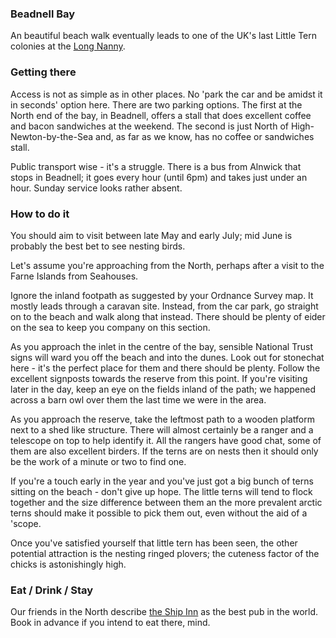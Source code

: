 ### Beadnell Bay

An beautiful beach walk eventually leads to one of the UK's last
Little Tern colonies at the [Long
Nanny](https://www.nationaltrust.org.uk/embleton-and-newton-links/features/the-long-nanny-little-tern-site).

### Getting there

Access is not as simple as in other places. No 'park the car and be
amidst it in seconds' option here. There are two parking options. The
first at the North end of the bay, in Beadnell, offers a stall that
does excellent coffee and bacon sandwiches at the weekend. The second
is just North of High-Newton-by-the-Sea and, as far as we know, has no
coffee or sandwiches stall.

Public transport wise - it's a struggle. There is a bus from Alnwick
that stops in Beadnell; it goes every hour (until 6pm) and takes just
under an hour. Sunday service looks rather absent.

### How to do it

You should aim to visit between late May and early July; mid June is
probably the best bet to see nesting birds.

Let's assume you're approaching from the North, perhaps after a visit
to the Farne Islands from Seahouses.

Ignore the inland footpath as suggested by your Ordnance Survey
map. It mostly leads through a caravan site. Instead, from the car
park, go straight on to the beach and walk along that instead. There
should be plenty of eider on the sea to keep you company on this
section.

As you approach the inlet in the centre of the bay, sensible National
Trust signs will ward you off the beach and into the dunes. Look out
for stonechat here - it's the perfect place for them and there should
be plenty. Follow the excellent signposts towards the reserve from
this point. If you're visiting later in the day, keep an eye on the
fields inland of the path; we happened across a barn owl over them the
last time we were in the area.

As you approach the reserve, take the leftmost path to a wooden
platform next to a shed like structure. There will almost certainly be
a ranger and a telescope on top to help identify it. All the rangers
have good chat, some of them are also excellent birders. If the terns
are on nests then it should only be the work of a minute or two to
find one. 

If you're a touch early in the year and you've just got a big bunch of
terns sitting on the beach - don't give up hope. The little terns will
tend to flock together and the size difference between them an the
more prevalent arctic terns should make it possible to pick them out,
even without the aid of a 'scope.

Once you've satisfied yourself that little tern has been seen, the
other potential attraction is the nesting ringed plovers; the cuteness
factor of the chicks is astonishingly high.

### Eat / Drink / Stay

Our friends in the North describe [the Ship
Inn](http://www.shipinnnewton.co.uk/) as the best pub in the
world. Book in advance if you intend to eat there, mind.